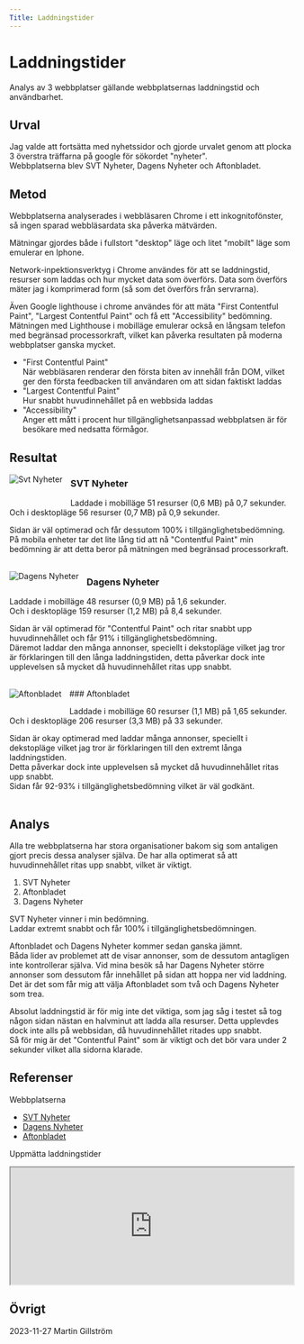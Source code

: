```yaml
---
Title: Laddningstider
---
```


Laddningstider
=======================

Analys av 3 webbplatser gällande webbplatsernas laddningstid och användbarhet.

Urval
-----------------------

Jag valde att fortsätta med nyhetssidor och gjorde urvalet genom att plocka 3 överstra träffarna på google för sökordet "nyheter".  
Webbplatserna blev SVT Nyheter, Dagens Nyheter och Aftonbladet.

Metod
-----------------------

Webbplatserna analyserades i webbläsaren Chrome i ett inkognitofönster, så ingen sparad webbläsardata ska påverka mätvärden.

Mätningar gjordes både i fullstort "desktop" läge och litet "mobilt" läge som emulerar en Iphone.

Network-inpektionsverktyg i Chrome användes för att se laddningstid, resurser som laddas och hur mycket data som överförs.
Data som överförs mäter jag i komprimerad form (så som det överförs från servrarna).

Även Google lighthouse i chrome användes för att mäta "First Contentful Paint", "Largest Contentful Paint" och få ett "Accessibility" bedömning. Mätningen med Lighthouse i mobilläge emulerar också en långsam telefon med begränsad processorkraft, vilket kan påverka resultaten på moderna webbplatser ganska mycket.
- "First Contentful Paint"  
    När webbläsaren renderar den första biten av innehåll från DOM, vilket ger den första feedbacken till användaren om att sidan faktiskt laddas
- "Largest Contentful Paint"  
    Hur snabbt huvudinnehållet på en webbsida laddas
- "Accessibility"  
    Anger ett mått i procent hur tillgänglighetsanpassad webbplatsen är för besökare med nedsatta förmågor.


Resultat
-----------------------

<a href="%base_url%/image/analysis/svt.png">
<img alt="Svt Nyheter" src="%base_url%/image/analysis/svt.png?h=200&w=200&crop-to-fit" style="float: left;margin: 0 1em 2em 0;clear: both;">
</a>

### SVT Nyheter

Laddade i mobilläge 51 resurser (0,6 MB) på 0,7 sekunder.  
Och i desktopläge 56 resurser (0,7 MB) på 0,9 sekunder.

Sidan är väl optimerad och får dessutom 100% i tillgänglighetsbedömning.  
På mobila enheter tar det lite lång tid att nå "Contentful Paint" min bedömning är att detta beror på mätningen med begränsad processorkraft.  
<br style="clear: both;">

<a href="%base_url%/image/analysis/dn.png">
<img alt="Dagens Nyheter" src="%base_url%/image/analysis/dn.png?h=200&w=200&crop-to-fit" style="float: left;margin: 0 1em 2em 0;clear: both;">
</a>

### Dagens Nyheter

Laddade i mobilläge 48 resurser (0,9 MB) på 1,6 sekunder.  
Och i desktopläge 159 resurser (1,2 MB) på 8,4 sekunder.

Sidan är väl optimerad för "Contentful Paint" och ritar snabbt upp huvudinnehållet och får 91% i tillgänglighetsbedömning.  
Däremot laddar den många annonser, speciellt i dekstopläge vilket jag tror är förklaringen till den långa laddningstiden, detta påverkar dock inte upplevelsen så mycket då huvudinnehållet ritas upp snabbt.  
<br style="clear: both;">

<a href="%base_url%/image/analysis/aftonbladet.png">
<img alt="Aftonbladet" src="%base_url%/image/analysis/aftonbladet.png?h=200&w=200&crop-to-fit" style="float: left;margin: 0 1em 2em 0;clear: both;">
</a>
### Aftonbladet

Laddade i mobilläge 60 resurser (1,1 MB) på 1,65 sekunder.  
Och i desktopläge 206 resurser (3,3 MB) på 33 sekunder.

Sidan är okay optimerad med laddar många annonser, speciellt i dekstopläge vilket jag tror är förklaringen till den extremt långa laddningstiden.  
Detta påverkar dock inte upplevelsen så mycket då huvudinnehållet ritas upp snabbt.  
Sidan får 92-93% i tillgänglighetsbedömning vilket är väl godkänt.  
<br style="clear: both;">

Analys
-----------------------

Alla tre webbplatserna har stora organisationer bakom sig som antaligen gjort precis dessa analyser själva.
De har alla optimerat så att huvudinnehållet ritas upp snabbt, vilket är viktigt.

1. SVT Nyheter
2. Aftonbladet
3. Dagens Nyheter

SVT Nyheter vinner i min bedömning.  
Laddar extremt snabbt och får 100% i tillgänglighetsbedömningen.

Aftonbladet och Dagens Nyheter kommer sedan ganska jämnt.  
Båda lider av problemet att de visar annonser, som de dessutom antagligen inte kontrollerar själva.
Vid mina besök så har Dagens Nyheter större annonser som dessutom får innehållet på sidan att hoppa ner vid laddning.
Det är det som får mig att välja Aftonbladet som två och Dagens Nyheter som trea.

Absolut laddningstid är för mig inte det viktiga, som jag såg i testet så tog någon sidan nästan en halvminut att ladda alla resurser.
Detta upplevdes dock inte alls på webbsidan, då huvudinnehållet ritades upp snabbt.  
Så för mig är det "Contentful Paint" som är viktigt och det bör vara under 2 sekunder vilket alla sidorna klarade.

Referenser
-----------------------

Webbplatserna
* [SVT Nyheter](https://www.svt.se/)
* [Dagens Nyheter](https://www.dn.se/)
* [Aftonbladet](https://www.aftonbladet.se/nyheter)

Uppmätta laddningstider
<iframe src="https://docs.google.com/spreadsheets/d/e/2PACX-1vSu_SYCpx8tskS9iK7WvTUkfwrEIoFCS7WXmh8rXNVX135B5fe3vqL6sMCQB4qGT7ElHfaBWCJRK13W/pubhtml?gid=0&amp;single=true&amp;widget=true&amp;headers=false" style="width: 100%;height: 13rem;"></iframe>

Övrigt
-----------------------

2023-11-27 Martin Gillström 